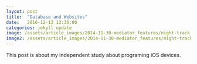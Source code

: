 ```yaml
---
layout: post
title:  "Database and Websites"
date:   2016-12-13 13:36:00
categories: jekyll update
image: /assets/article_images/2014-11-30-mediator_features/night-track.JPG
image2: /assets/article_images/2014-11-30-mediator_features/night-track-mobile.JPG
---
```

 
 This post is about my independent study about programing iOS devices.